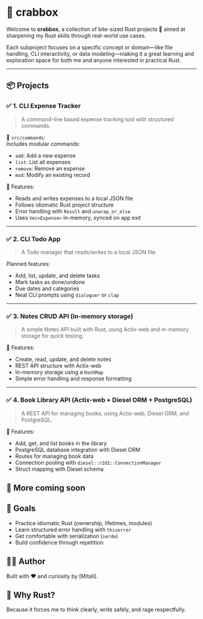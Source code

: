 # 🦀 crabbox

Welcome to **crabbox**, a collection of bite-sized Rust projects 🧠 aimed at sharpening my Rust skills through real-world use cases.

Each subproject focuses on a specific concept or domain—like file handling, CLI interactivity, or data modeling—making it a great learning and exploration space for both me and anyone interested in practical Rust.

---

## 📦 Projects

### ✅ 1. CLI Expense Tracker
> A command-line based expense tracking tool with structured commands.

📁 `src/commands`:  
Includes modular commands:
- `add`: Add a new expense
- `list`: List all expenses
- `remove`: Remove an expense
- `mod`: Modify an existing record

🧠 Features:
- Reads and writes expenses to a local JSON file
- Follows idiomatic Rust project structure
- Error handling with `Result` and `unwrap_or_else`
- Uses `Vec<Expense>` in-memory, synced on app exit

---

### ✅ 2. CLI Todo App
> A Todo manager that reads/writes to a local JSON file.

Planned features:
- Add, list, update, and delete tasks
- Mark tasks as done/undone
- Due dates and categories
- Neat CLI prompts using `dialoguer` or `clap`

---

### ✅ 3. Notes CRUD API (In-memory storage)
> A simple Notes API built with Rust, using Actix-web and in-memory storage for quick testing.

🧠 Features:
- Create, read, update, and delete notes
- REST API structure with Actix-web
- In-memory storage using a `HashMap`
- Simple error handling and response formatting

---

### ✅ 4. Book Library API (Actix-web + Diesel ORM + PostgreSQL)
> A REST API for managing books, using Actix-web, Diesel ORM, and PostgreSQL.

🧠 Features:
- Add, get, and list books in the library
- PostgreSQL database integration with Diesel ORM
- Routes for managing book data
- Connection pooling with `diesel::r2d2::ConnectionManager`
- Struct mapping with Diesel schema



## 🚧 More coming soon



## 🧪 Goals

- Practice idiomatic Rust (ownership, lifetimes, modules)
- Learn structured error handling with `thiserror`
- Get comfortable with serialization (`serde`)
- Build confidence through repetition



## 🧑‍💻 Author

Built with ❤️ and curiosity by [Mitali].



## 🦀 Why Rust?

Because it forces me to think clearly, write safely, and rage respectfully.

